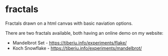 # fractals

Fractals drawn on a html canvas with basic naviation options.

There are two fractals available, both having an online demo on my website:
- Mandelbrot Set - https://tiberiu.info/experiments/flake/
- Koch Snowflake - https://tiberiu.info/experiments/mandelbrot/
